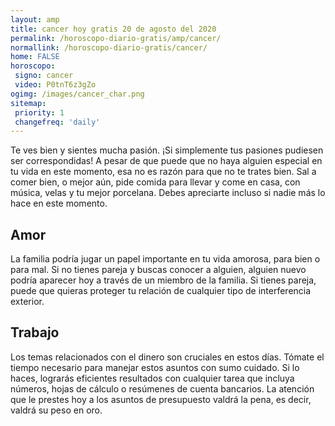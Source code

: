```yaml
---
layout: amp
title: cancer hoy gratis 20 de agosto del 2020 
permalink: /horoscopo-diario-gratis/amp/cancer/
normallink: /horoscopo-diario-gratis/cancer/
home: FALSE
horoscopo:
 signo: cancer
 video: P0tnT6z3gZo
ogimg: /images/cancer_char.png
sitemap:
 priority: 1
 changefreq: 'daily'
---
```



Te ves bien y sientes mucha pasión. ¡Si simplemente tus pasiones pudiesen ser correspondidas! A pesar de que puede que no haya alguien especial en tu vida en este momento, esa no es razón para que no te trates bien. Sal a comer bien, o mejor aún, pide comida para llevar y come en casa, con música, velas y tu mejor porcelana. Debes apreciarte incluso si nadie más lo hace en este momento.

## Amor

La familia podría jugar un papel importante en tu vida amorosa, para bien o para mal. Si no tienes pareja y buscas conocer a alguien, alguien nuevo podría aparecer hoy a través de un miembro de la familia. Si tienes pareja, puede que quieras proteger tu relación de cualquier tipo de interferencia exterior.

## Trabajo

Los temas relacionados con el dinero son cruciales en estos días. Tómate el tiempo necesario para manejar estos asuntos con sumo cuidado. Si lo haces, lograrás eficientes resultados con cualquier tarea que incluya números, hojas de cálculo o resúmenes de cuenta bancarios. La atención que le prestes hoy a los asuntos de presupuesto valdrá la pena, es decir, valdrá su peso en oro.